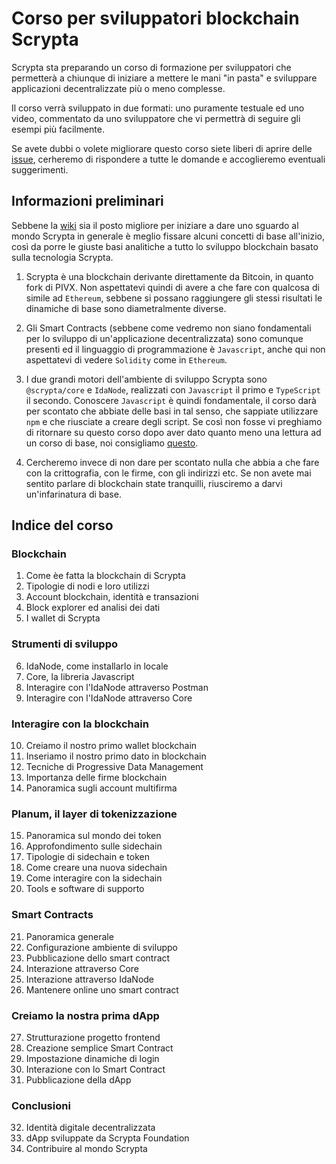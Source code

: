 # Corso per sviluppatori blockchain Scrypta

Scrypta sta preparando un corso di formazione per sviluppatori che permetterà a chiunque di iniziare a mettere le mani "in pasta" e sviluppare applicazioni decentralizzate più o meno complesse.

Il corso verrà sviluppato in due formati: uno puramente testuale ed uno video, commentato da uno sviluppatore che vi permettrà di seguire gli esempi più facilmente.

Se avete dubbi o volete migliorare questo corso siete liberi di aprire delle [issue](https://github.com/scryptachain/scrypta-development-course/issues), cerheremo di rispondere a tutte le domande e accoglieremo eventuali suggerimenti.

## Informazioni preliminari

Sebbene la [wiki](https://scrypta.wiki) sia il posto migliore per iniziare a dare uno sguardo al mondo Scrypta in generale è meglio fissare alcuni concetti di base all'inizio, così da porre le giuste basi analitiche a tutto lo sviluppo blockchain basato sulla tecnologia Scrypta.

1. Scrypta è una blockchain derivante direttamente da Bitcoin, in quanto fork di PIVX. Non aspettatevi quindi di avere a che fare con qualcosa di simile ad `Ethereum`, sebbene si possano raggiungere gli stessi risultati le dinamiche di base sono diametralmente diverse.

2. Gli Smart Contracts (sebbene come vedremo non siano fondamentali per lo sviluppo di un'applicazione decentralizzata) sono comunque presenti ed il linguaggio di programmazione è `Javascript`, anche qui non aspettatevi di vedere `Solidity` come in `Ethereum`.

3. I due grandi motori dell'ambiente di sviluppo Scrypta sono `@scrypta/core` e `IdaNode`, realizzati con `Javascript` il primo e `TypeScript` il secondo. Conoscere `Javascript` è quindi fondamentale, il corso darà per scontato che abbiate delle basi in tal senso, che sappiate utilizzare `npm` e che riusciate a creare degli script. Se così non fosse vi preghiamo di ritornare su questo corso dopo aver dato quanto meno una lettura ad un corso di base, noi consigliamo [questo](https://www.html.it/guide/guida-javascript-di-base/).

4. Cercheremo invece di non dare per scontato nulla che abbia a che fare con la crittografia, con le firme, con gli indirizzi etc. Se non avete mai sentito parlare di blockchain state tranquilli, riusciremo a darvi un'infarinatura di base.

## Indice del corso

### Blockchain

1. Come èe fatta la blockchain di Scrypta
2. Tipologie di nodi e loro utilizzi
3. Account blockchain, identità e transazioni
4. Block explorer ed analisi dei dati
5. I wallet di Scrypta

### Strumenti di sviluppo

6. IdaNode, come installarlo in locale
7. Core, la libreria Javascript
8. Interagire con l'IdaNode attraverso Postman
9. Interagire con l'IdaNode attraverso Core

### Interagire con la blockchain

10. Creiamo il nostro primo wallet blockchain
11. Inseriamo il nostro primo dato in blockchain
12. Tecniche di Progressive Data Management
13. Importanza delle firme blockchain
14. Panoramica sugli account multifirma

### Planum, il layer di tokenizzazione

15. Panoramica sul mondo dei token
16. Approfondimento sulle sidechain
17. Tipologie di sidechain e token
18. Come creare una nuova sidechain
19. Come interagire con la sidechain
20. Tools e software di supporto

### Smart Contracts

21. Panoramica generale
22. Configurazione ambiente di sviluppo
23. Pubblicazione dello smart contract
24. Interazione attraverso Core
25. Interazione attraverso IdaNode
26. Mantenere online uno smart contract

### Creiamo la nostra prima dApp

27. Strutturazione progetto frontend
28. Creazione semplice Smart Contract
29. Impostazione dinamiche di login
30. Interazione con lo Smart Contract
31. Pubblicazione della dApp

### Conclusioni

32. Identità digitale decentralizzata
33. dApp sviluppate da Scrypta Foundation
34. Contribuire al mondo Scrypta